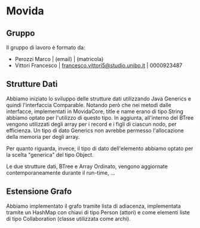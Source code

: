 # Movida
## Gruppo
Il gruppo di lavoro è formato da:
- Perozzi Marco | (email) | (matricola)
- Vittori Francesco | francesco.vittori5@studio.unibo.it | 0000923487
## Strutture Dati
Abbiamo iniziato lo sviluppo delle strutture dati utilizzando Java Generics e quindi l'interfaccia Comparable.
Notando però che nei metodi dalle interfacce, implementati in MovidaCore, title e name erano di tipo String
abbiamo optato per l'utilizzo di questo tipo. In aggiunta, all'interno del BTree vengono utilizzati degli array
per i record e i figli di ciascun nodo, per efficienza. Un tipo di dato Generics non avrebbe permesso l'allocazione
della memoria per degli array.

Per quanto riguarda, invece, il tipo di dato dell'elemento abbiamo optato per la scelta "generica" del tipo Object.

Le due strutture dati, BTree e Array Ordinato, vengono aggiornate contemporaneamente durante il run-time, ... 

## Estensione Grafo
Abbiamo implementato il grafo tramite lista di adiacenza, implementata tramite un HashMap con chiavi di tipo Person (attori) e
come elementi liste di tipo Collaboration (classe utilizzata come archi).
